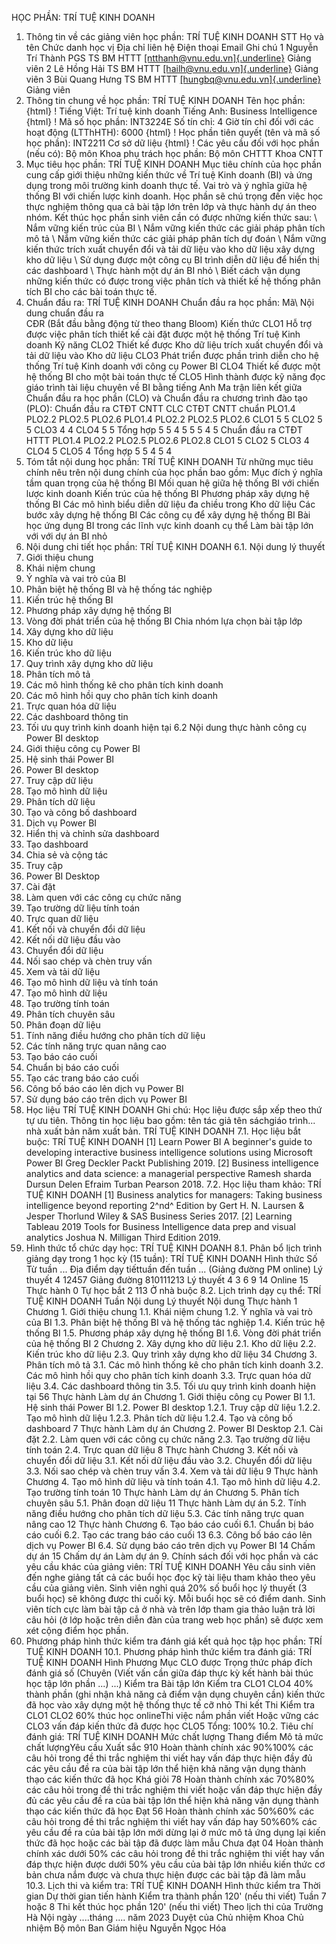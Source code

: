 HỌC PHẦN: TRÍ TUỆ KINH DOANH
1. Thông tin về các giảng viên học phần: TRÍ TUỆ KINH DOANH
STT Họ và tên Chức danh học vị Địa chỉ liên hệ Điện thoại Email Ghi chú 1 Nguyễn Trí Thành PGS TS BM HTTT [[ntthanh\@vnu.edu.vn]{.underline}](mailto:ntthanh@vnu.edu.vn) Giảng viên
2 Lê Hồng Hải TS BM HTTT [[hailh\@vnu.edu.vn]{.underline}](mailto:hailh@vnu.edu.vn) Giảng viên
3 Bùi Quang Hưng TS BM HTTT [[hungbq\@vnu.edu.vn]{.underline}](mailto:hungbq@vnu.edu.vn) Giảng viên
2. Thông tin chung về học phần: TRÍ TUỆ KINH DOANH Tên học phần:
{html}
! Tiếng Việt: Trí tuệ kinh doanh Tiếng Anh: Business Intelligence
{html}
! Mã số học phần: INT3224E Số tín chỉ: 4 Giờ tín chỉ đối với các hoạt động (LTThHTH): 6000
{html}
! Học phần tiên quyết (tên và mã số học phần): INT2211 Cơ sở dữ liệu
{html}
! Các yêu cầu đối với học phần (nếu có): Bộ môn Khoa phụ trách học phần: Bộ môn CHTTT Khoa CNTT
3. Mục tiêu học phần: TRÍ TUỆ KINH DOANH
Mục tiêu chính của học phần cung cấp giới thiệu những kiến thức về Trí
tuệ Kinh doanh (BI) và ứng dụng trong môi trường kinh doanh thực tế. Vai
trò và ý nghĩa giữa hệ thống BI với chiến lược kinh doanh.
Học phần sẽ chú trọng đến việc học thực nghiệm thông qua cả bài tập lớn
trên lớp và thực hành dự án theo nhóm. Kết thúc học phần sinh viên cần
có được những kiến thức sau:
\ Nắm vững kiến trúc của BI
\ Nắm vững kiến thức các giải pháp phân tích mô tả
\ Nắm vững kiến thức các giải pháp phân tích dự đoán
\ Nắm vững kiến thức trích xuất chuyển đổi và tải dữ liệu vào kho dữ
liệu xây dựng kho dữ liệu
\ Sử dụng được một công cụ BI trình diễn dữ liệu để hiển thị các
dashboard
\ Thực hành một dự án BI nhỏ
\ Biết cách vận dụng những kiến thức có được trong việc phân tích và
thiết kế hệ thống phân tích BI cho các bài toán thực tế.
4. Chuẩn đầu ra: TRÍ TUỆ KINH DOANH
Chuẩn đầu ra học phần: Mã\ Nội dung chuẩn đầu ra\
CĐR (Bắt đầu bằng động từ theo thang Bloom) Kiến thức
CLO1 Hỗ trợ được việc phân tích thiết kế cài đặt được một hệ thống Trí tuệ Kinh doanh
Kỹ năng
CLO2 Thiết kế được Kho dữ liệu trích xuất chuyển đổi và tải dữ liệu vào Kho dữ liệu
CLO3 Phát triển được phần trình diễn cho hệ thống Trí tuệ Kinh doanh với công cụ Power BI
CLO4 Thiết kế được một hệ thống BI cho một bài toán thực tế
CLO5 Hình thành được kỹ năng đọc giáo trình tài liệu chuyên về BI bằng tiếng Anh Ma trận liên kết giữa Chuẩn đầu ra học phần (CLO) và Chuẩn đầu ra
chương trình đào tạo (PLO):
Chuẩn đầu ra CTĐT CNTT CLC CTĐT CNTT chuẩn PLO1.4 PLO2.2 PLO2.5 PLO2.6 PLO1.4 PLO2.2 PLO2.5 PLO2.6
CLO1 5 5
CLO2 5 5
CLO3 4 4
CLO4 5 5
Tổng hợp 5 5 4 5 5 5 4 5
Chuẩn đầu ra CTĐT HTTT PLO1.4 PLO2.2 PLO2.5 PLO2.6 PLO2.8
CLO1 5
CLO2 5
CLO3 4
CLO4 5
CLO5 4
Tổng hợp 5 5 4 5 4
5. Tóm tắt nội dung học phần: TRÍ TUỆ KINH DOANH
Từ những mục tiêu chính nêu trên nội dung chính của học phần bao gồm: Mục đích ý nghĩa tầm quan trọng của hệ thống BI Mối quan hệ giữa hệ thống BI với chiến lược kinh doanh Kiến trúc của hệ thống BI Phương pháp xây dựng hệ thống BI Các mô hình biểu diễn dữ liệu đa chiều trong Kho dữ liệu Các bước xây dựng hệ thống BI Các công cụ để xây dựng hệ thống BI Bài học ứng dụng BI trong các lĩnh vực kinh doanh cụ thể Làm bài tập lớn với với dự án BI nhỏ
6. Nội dung chi tiết học phần: TRÍ TUỆ KINH DOANH
6.1. Nội dung lý thuyết
1. Giới thiệu chung
1. Khái niệm chung
2. Ý nghĩa và vai trò của BI
3. Phân biệt hệ thống BI và hệ thống tác nghiệp
4. Kiến trúc hệ thống BI
5. Phương pháp xây dựng hệ thống BI
6. Vòng đời phát triển của hệ thống BI Chia nhóm lựa chọn bài tập lớp
2. Xây dựng kho dữ liệu
1. Kho dữ liệu
2. Kiến trúc kho dữ liệu
3. Quy trình xây dựng kho dữ liệu
3. Phân tích mô tả
1. Các mô hình thống kê cho phân tích kinh doanh
2. Các mô hình hồi quy cho phân tích kinh doanh
3. Trực quan hóa dữ liệu
4. Các dashboard thông tin
5. Tối ưu quy trình kinh doanh hiện tại
6.2 Nội dung thực hành công cụ Power BI desktop
4. Giới thiệu công cụ Power BI
1. Hệ sinh thái Power BI
2. Power BI desktop
1. Truy cập dữ liệu
2. Tạo mô hình dữ liệu
3. Phân tích dữ liệu
4. Tạo và công bố dashboard
3. Dịch vụ Power BI
1. Hiển thị và chỉnh sửa dashboard
2. Tạo dashboard
3. Chia sẻ và cộng tác
4. Truy cập
5. Power BI Desktop
1. Cài đặt
2. Làm quen với các công cụ chức năng
3. Tạo trường dữ liệu tính toán
4. Trực quan dữ liệu
6. Kết nối và chuyển đổi dữ liệu
1. Kết nối dữ liệu đầu vào
2. Chuyển đổi dữ liệu
3. Nối sao chép và chèn truy vấn
4. Xem và tải dữ liệu
7. Tạo mô hình dữ liệu và tính toán
1. Tạo mô hình dữ liệu
2. Tạo trường tính toán
8. Phân tích chuyên sâu
1. Phân đoạn dữ liệu
2. Tính năng điều hướng cho phân tích dữ liệu
3. Các tính năng trực quan nâng cao
9. Tạo báo cáo cuối
1. Chuẩn bị báo cáo cuối
2. Tạo các trang báo cáo cuối
3. Công bố báo cáo lên dịch vụ Power BI
4. Sử dụng báo cáo trên dịch vụ Power BI
7. Học liệu TRÍ TUỆ KINH DOANH
Ghi chú: Học liệu được sắp xếp theo thứ tự ưu tiên. Thông tin học liệu bao gồm: tên tác giả tên sáchgiáo trình... nhà xuất bản năm xuất bản. TRÍ TUỆ KINH DOANH
7.1. Học liệu bắt buộc: TRÍ TUỆ KINH DOANH \[1\] Learn Power BI A beginner\'s guide to developing interactive
business intelligence solutions using Microsoft Power BI Greg Deckler
Packt Publishing 2019.
\[2\] Business intelligence analytics and data science: a
managerial perspective Ramesh sharda Dursun Delen Efraim Turban
Pearson 2018.
7.2. Học liệu tham khảo: TRÍ TUỆ KINH DOANH \[1\] Business analytics for managers: Taking business intelligence
beyond reporting 2^nd^ Edition by Gert H. N. Laursen & Jesper
Thorlund Wiley & SAS Business Series 2017.
\[2\] Learning Tableau 2019 Tools for Business Intelligence data
prep and visual analytics Joshua N. Milligan Third Edition 2019.
8. Hình thức tổ chức dạy học: TRÍ TUỆ KINH DOANH
8.1. Phân bổ lịch trình giảng dạy trong 1 học kỳ (15 tuần): TRÍ TUỆ KINH DOANH Hình thức Số Từ tuần ... Địa điểm dạy tiếttuần đến tuần ... (Giảng đường PM online) Lý thuyết 4 12457 Giảng đường 810111213 Lý thuyết 4 3 6 9 14 Online 15 Thực hành 0 Tự học bắt 2 113 Ở nhà buộc 8.2. Lịch trình dạy cụ thể: TRÍ TUỆ KINH DOANH Tuần Nội dung Lý thuyết Nội dung Thực hành 1 Chương 1. Giới thiệu chung 1.1. Khái niệm chung 1.2. Ý nghĩa và vai trò của BI 1.3. Phân biệt hệ thống BI và hệ thống tác nghiệp 1.4. Kiến trúc hệ thống BI 1.5. Phương pháp xây dựng hệ thống BI 1.6. Vòng đời phát triển của hệ thống BI 2 Chương 2. Xây dựng kho dữ liệu 2.1. Kho dữ liệu 2.2. Kiến trúc kho dữ liệu 2.3. Quy trình xây dựng kho dữ liệu 34 Chương 3. Phân tích mô tả 3.1. Các mô hình thống kê cho phân tích kinh doanh 3.2. Các mô hình hồi quy cho phân tích kinh doanh 3.3. Trực quan hóa dữ liệu 3.4. Các dashboard thông tin 3.5. Tối ưu quy trình kinh doanh hiện tại 56 Thực hành Làm dự án Chương 1. Giới thiệu công cụ Power BI 1.1. Hệ sinh thái Power BI 1.2. Power BI desktop 1.2.1. Truy cập dữ liệu 1.2.2. Tạo mô hình dữ liệu 1.2.3. Phân tích dữ liệu 1.2.4. Tạo và công bố dashboard 7 Thực hành Làm dự án Chương 2. Power BI Desktop 2.1. Cài đặt 2.2. Làm quen với các công cụ chức năng 2.3. Tạo trường dữ liệu tính toán 2.4. Trực quan dữ liệu 8 Thực hành Chương 3. Kết nối và chuyển đổi dữ liệu 3.1. Kết nối dữ liệu đầu vào 3.2. Chuyển đổi dữ liệu 3.3. Nối sao chép và chèn truy vấn 3.4. Xem và tải dữ liệu 9 Thực hành Chương 4. Tạo mô hình dữ liệu và tính toán 4.1. Tạo mô hình dữ liệu 4.2. Tạo trường tính toán 10 Thực hành Làm dự án Chương 5. Phân tích chuyên sâu 5.1. Phân đoạn dữ liệu 11 Thực hành Làm dự án 5.2. Tính năng điều hướng cho phân tích dữ liệu 5.3. Các tính năng trực quan nâng cao 12 Thực hành Chương 6. Tạo báo cáo cuối 6.1. Chuẩn bị báo cáo cuối 6.2. Tạo các trang báo cáo cuối 13 6.3. Công bố báo cáo lên dịch vụ Power BI 6.4. Sử dụng báo cáo trên dịch vụ Power BI 14 Chấm dự án 15 Chấm dự án Làm dự án 9. Chính sách đối với học phần và các yêu cầu khác của giảng viên: TRÍ TUỆ KINH DOANH Yêu cầu sinh viên đến nghe giảng tất cả các buổi học đọc kỹ tài liệu tham khảo theo yêu cầu của giảng viên. Sinh viên nghỉ quá 20% số buổi học lý thuyết (3 buổi học) sẽ không được thi cuối kỳ. Mỗi buổi học sẽ có điểm danh. Sinh viên tích cực làm bài tập cả ở nhà và trên lớp tham gia thảo luận trả lời câu hỏi (ở lớp hoặc trên diễn đàn của trang web học phần) sẽ được xem xét cộng điểm học phần.
10. Phương pháp hình thức kiểm tra đánh giá kết quả học tập học phần: TRÍ TUỆ KINH DOANH
10.1. Phương pháp hình thức kiểm tra đánh giá: TRÍ TUỆ KINH DOANH Hình Phương Mục CLO được Trọng thức pháp đích đánh giá số (Chuyên (Viết vấn cần giữa đáp thực kỳ kết hành bài thúc học tập lớn phần ...) ...) Kiểm tra Bài tập lớn Kiểm tra CLO1 CLO4 40% thành phần (ghi nhận khả năng cả điểm vận dụng chuyên cần) kiến thức đã học vào xây dựng một hệ thống thực tế cỡ nhỏ Thi kết Thi Kiểm tra CLO1 CLO2 60% thúc học onlineThi việc nắm phần viết Hoặc vững các CLO3 vấn đáp kiến thức đã được học CLO5 Tổng: 100% 10.2. Tiêu chí đánh giá: TRÍ TUỆ KINH DOANH Mức chất lượng Thang điểm Mô tả mức chất lượngYêu cầu Xuất sắc 910 Hoàn thành chính xác 90%100% các câu hỏi trong đề thi trắc nghiệm thi viết hay vấn đáp thực hiện đầy đủ các yêu cầu đề ra của bài tập lớn thể hiện khả năng vận dụng thành thạo các kiến thức đã học
Khá giỏi 78 Hoàn thành chính xác 70%80% các câu hỏi trong đề thi trắc nghiệm thi viết hoặc vấn đáp thực hiện đầy đủ các yêu cầu đề ra của bài tập lớn thể hiện khả năng vận dụng thành thạo các kiến thức đã học
Đạt 56 Hoàn thành chính xác 50%60% các câu hỏi trong đề thi trắc nghiệm thi viết hay vấn đáp hay 50%60% các yêu cầu đề ra của bài tập lớn mới dừng lại ở mức mô tả ứng dụng lại kiến thức đã học hoặc các bài tập đã được làm mẫu
Chưa đạt 04 Hoàn thành chính xác dưới 50% các câu hỏi trong đề thi trắc nghiệm thi viết hay vấn đáp thực hiện được dưới 50% yêu cầu của bài tập lớn nhiều kiến thức cơ bản chưa nắm được và chưa thực hiện được các bài tập đã làm mẫu
10.3. Lịch thi và kiểm tra: TRÍ TUỆ KINH DOANH Hình thức kiểm tra Thời gian Dự thời gian tiến hành Kiểm tra thành phần 120' (nếu thi viết) Tuần 7 hoặc 8
Thi kết thúc học phần 120' (nếu thi viết) Theo lịch thi của Trường Hà Nội ngày ....tháng .... năm 2023 Duyệt của Chủ nhiệm Khoa Chủ nhiệm Bộ môn Ban Giám hiệu Nguyễn Ngọc Hóa 